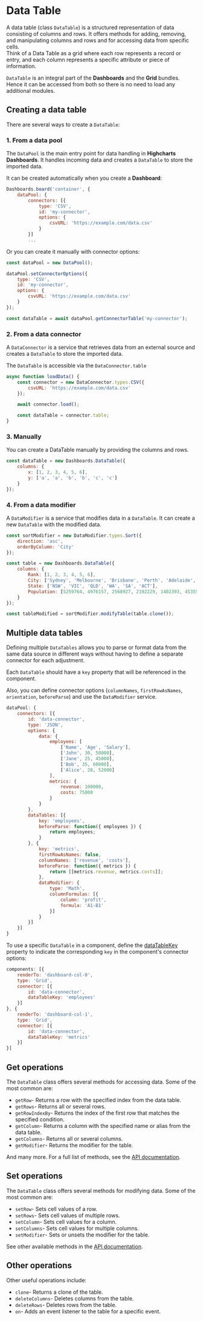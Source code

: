# Data Table

A data table (class `DataTable`) is a structured representation of data consisting of columns and rows.
It offers methods for adding, removing, and manipulating columns and rows and for accessing data from specific cells.  
Think of a Data Table as a grid where each row represents a record or entry, and each column represents a specific attribute or piece of information.

`DataTable` is an integral part of the **Dashboards** and the **Grid** bundles. Hence it can be accessed from both so there is no need to load any additional modules.

## Creating a data table
There are several ways to create a `DataTable`:

### 1. From a data pool
The `DataPool` is the main entry point for data handling in **Highcharts Dashboards**. It handles incoming data and creates a `DataTable` to store the imported data.

It can be created automatically when you create a **Dashboard**:
```javascript
Dashboards.board('container', {
    dataPool: {
        connectors: [{
            type: 'CSV',
            id: 'my-connector',
            options: {
                csvURL: 'https://example.com/data.csv'
            }
        }]
        ...
```

Or you can create it manually with connector options:

```javascript
const dataPool = new DataPool();

dataPool.setConnectorOptions({
    type: 'CSV',
    id: 'my-connector',
    options: {
        csvURL: 'https://example.com/data.csv'
    }
});

const dataTable = await dataPool.getConnectorTable('my-connector');
```

### 2. From a data connector
A `DataConnector` is a service that retrieves data from an external source and creates a `DataTable` to store the imported data.

The `DataTable` is accessible via the `DataConnector.table`

```javascript
async function loadData() {
    const connector = new DataConnector.types.CSV({
        csvURL: 'https://example.com/data.csv'
    });

    await connector.load();

    const dataTable = connector.table;
}
```

### 3. Manually
You can create a DataTable manually by providing the columns and rows.

```javascript
const dataTable = new Dashboards.DataTable({
    columns: {
        x: [1, 2, 3, 4, 5, 6],
        y: ['a', 'a', 'b', 'b', 'c', 'c']
    }
});
```

### 4. From a data modifier
A `DataModifier` is a service that modifies data in a `DataTable`. It can create a new `DataTable` with the modified data.

```javascript
const sortModifier = new DataModifier.types.Sort({
    direction: 'asc',
    orderByColumn: 'City'
});

const table = new Dashboards.DataTable({
    columns: {
        Rank: [1, 2, 3, 4, 5, 6],
        City: ['Sydney', 'Melbourne', 'Brisbane', 'Perth', 'Adelaide', 'Canberra'],
        State: ['NSW', 'VIC', 'QLD', 'WA', 'SA', 'ACT'],
        Population: [5259764, 4976157, 2568927, 2192229, 1402393, 453558]
    }
});

const tableModified = sortModifier.modifyTable(table.clone());
```

## Multiple data tables
Defining multiple `DataTables` allows you to parse or format data from the same 
data source in different ways without having to define a separate connector for
each adjustment.

Each `DataTable` should have a `key` property that will be referenced in the
component.

Also, you can define connector options (`columnNames`, `firstRowAsNames`,
`orientation`, `beforeParse`) and use the `DataModifier` service.

```javascript
dataPool: {
    connectors: [{
        id: 'data-connector',
        type: 'JSON',
        options: {
            data: {
                employees: [
                    ['Name', 'Age', 'Salary'],
                    ['John', 30, 50000],
                    ['Jane', 25, 45000],
                    ['Bob', 35, 60000],
                    ['Alice', 28, 52000]
                ],
                metrics: {
                    revenue: 100000,
                    costs: 75000
                }
            }
        },
        dataTables: [{
            key: 'employees',
            beforeParse: function({ employees }) {
                return employees;
            }
        }, {
            key: 'metrics',
            firstRowAsNames: false,
            columnNames: ['revenue', 'costs'],
            beforeParse: function({ metrics }) {
                return [[metrics.revenue, metrics.costs]];
            },
            dataModifier: {
                type: 'Math',
                columnFormulas: [{
                    column: 'profit',
                    formula: 'A1-B1'
                }]
            }
        }]
    }]
}
```

To use a specific `DataTable` in a component, define the [dataTableKey](https://api.highcharts.com/dashboards/#interfaces/Dashboards_Components_ConnectorHandler.ConnectorHandler.ConnectorOptions#dataTableKey) property to indicate the
corresponding `key` in the component's connector options:

```javascript
components: [{
    renderTo: 'dashboard-col-0',
    type: 'Grid',
    connector: [{
        id: 'data-connector',
        dataTableKey: 'employees'
    }]
}, {
    renderTo: 'dashboard-col-1',
    type: 'Grid',
    connector: [{
        id: 'data-connector',
        dataTableKey: 'metrics'
    }]
}]
```

## Get operations
The `DataTable` class offers several methods for accessing data. Some of the most common are:

- `getRow`- Returns a row with the specified index from the data table.
- `getRows`- Returns all or several rows.
- `getRowIndexBy`- Returns the index of the first row that matches the specified condition.
- `getColumn`- Returns a column with the specified name or alias from the data table.
- `getColumns`- Returns all or several columns.
- `getModifier`- Returns the modifier for the table.

And many more. For a full list of methods, see the [API documentation](https://api.highcharts.com/dashboards/#classes/Data_DataTable.DataTable-1).


## Set operations
The `DataTable` class offers several methods for modifying data. Some of the most common are:

- `setRow`- Sets cell values of a row.
- `setRows`- Sets cell values of multiple rows.
- `setColumn`- Sets cell values for a column.
- `setColumns`- Sets cell values for multiple columns.
- `setModifier`- Sets or unsets the modifier for the table.

See other available methods in the [API documentation](https://api.highcharts.com/dashboards/#classes/Data_DataTable.DataTable-1).

## Other operations
Other useful operations include:

- `clone`- Returns a clone of the table.
- `deleteColumns`- Deletes columns from the table.
- `deleteRows`- Deletes rows from the table.
- `on`- Adds an event listener to the table for a specific event.

